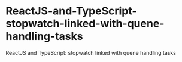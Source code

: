 # ReactJS-and-TypeScript-stopwatch-linked-with-quene-handling-tasks
ReactJS and TypeScript: stopwatch linked with quene handling tasks
